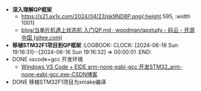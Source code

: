 - **深入理解QP框架**
	- https://s21.ax1x.com/2024/04/23/pk9ND8P.png{:height 595, :width 1001}
	- [blog/当单片机遇上状态机 入门QP.md · woodman/qpstudy - 码云 - 开源中国 (gitee.com)](https://gitee.com/woodman_112/qpstudy/blob/master/blog/%E5%BD%93%E5%8D%95%E7%89%87%E6%9C%BA%E9%81%87%E4%B8%8A%E7%8A%B6%E6%80%81%E6%9C%BA%20%E5%85%A5%E9%97%A8QP.md)
- **移植STM32F1项目到QP框架**
  :LOGBOOK:
  CLOCK: [2024-06-16 Sun 19:16:31]--[2024-06-16 Sun 19:16:32] =>  00:00:01
  :END:
- DONE vscode+gcc 开发环境
	- [Windows VS Code + EIDE arm-none-eabi-gcc 开发STM32_arm-none-eabi-gcc.exe-CSDN博客](https://blog.csdn.net/weixin_44347452/article/details/107595294)
- DONE 移植STM32F1项目为xmake编译